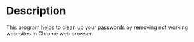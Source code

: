 # Description
This program helps to clean up your passwords by removing not working web-sites in Chrome web browser.